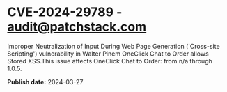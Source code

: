 # CVE-2024-29789 - audit@patchstack.com

Improper Neutralization of Input During Web Page Generation ('Cross-site Scripting') vulnerability in Walter Pinem OneClick Chat to Order allows Stored XSS.This issue affects OneClick Chat to Order: from n/a through 1.0.5.



**Publish date:** 2024-03-27
